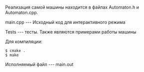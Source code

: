 Реализация самой машины находится в файлах Automaton.h и Automaton.cpp.

main.cpp --- Исходный код для интерактивного режима

Tests --- тесты. Также являются примерами работы машины

Для компиляции: 
```
$ cmake .
$ make
```
Исполняемый файл --- main.out